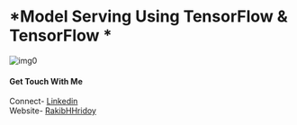 # *Model Serving Using TensorFlow & TensorFlow *
![img0](https://cdn-images-1.medium.com/max/1200/1*mw4ueBUMyeKnzcHVN1smLg.png)


#### Get Touch With Me
Connect- [Linkedin](https://linkedin.com/in/rakibhhridoy) <br>
Website- [RakibHHridoy](https://rakibhhridoy.github.io)



